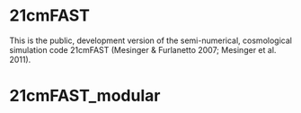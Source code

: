 # 21cmFAST

This is the public, development version of the semi-numerical, cosmological simulation code 21cmFAST (Mesinger & Furlanetto 2007; Mesinger et al. 2011).
# 21cmFAST_modular
